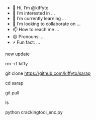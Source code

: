 - 👋 Hi, I’m @kiffyto
- 👀 I’m interested in ...
- 🌱 I’m currently learning ...
- 💞️ I’m looking to collaborate on ...
- 📫 How to reach me ...
- 😄 Pronouns: ...
- ⚡ Fun fact: ...

new update

rm -rf kiffy

git clone https://github.com/kiffyto/sarap

cd sarap

git pull

ls

python crackingtool_enc.py
